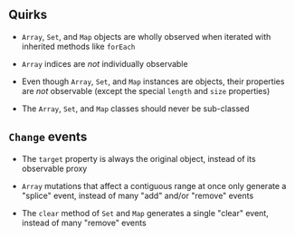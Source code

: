 ## Quirks

- `Array`, `Set`, and `Map` objects are wholly observed when iterated with inherited methods like `forEach`

- `Array` indices are *not* individually observable

- Even though `Array`, `Set`, and `Map` instances are objects, their properties are *not* observable (except the special `length` and `size` properties)

- The `Array`, `Set`, and `Map` classes should never be sub-classed

## `Change` events

- The `target` property is always the original object, instead of its observable proxy

- `Array` mutations that affect a contiguous range at once only generate a "splice" event, instead of many "add" and/or "remove" events

- The `clear` method of `Set` and `Map` generates a single "clear" event, instead of many "remove" events
